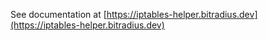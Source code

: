 See documentation at [https://iptables-helper.bitradius.dev](https://iptables-helper.bitradius.dev)
